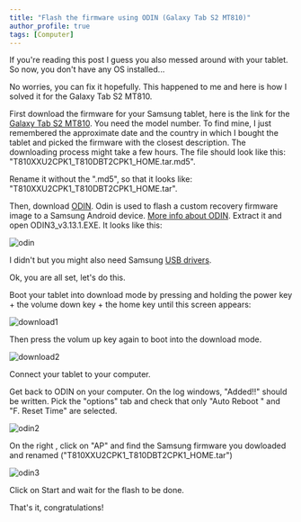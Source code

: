 ```yaml
---
title: "Flash the firmware using ODIN (Galaxy Tab S2 MT810)"
author_profile: true
tags: [Computer]
---
```


If you're reading this post I guess you also messed around with your tablet.
So now, you don't have any OS installed...

No worries, you can fix it hopefully. This happened to me and here is how I solved it for the Galaxy Tab S2 MT810.

First download the firmware for your Samsung tablet, here is the link for the 
<a href="https://www.sammobile.com/firmwares/galaxy-tab-s2/SM-T810/">Galaxy Tab S2 MT810</a>. 
You need the model number. To find mine, I just remembered the approximate date and the country in which I bought the tablet and 
picked the firmware with the closest description. The downloading process might take a few hours.
The file should look like this: "T810XXU2CPK1_T810DBT2CPK1_HOME.tar.md5".

Rename it without the ".md5", so that it looks like: "T810XXU2CPK1_T810DBT2CPK1_HOME.tar".

Then, download <a href="https://odindownload.com/">ODIN</a>. 
Odin is used to flash a custom recovery firmware image to a Samsung Android device. 
<a href="https://en.wikipedia.org/wiki/Odin_(firmware_flashing_software)">More info about ODIN</a>. 
Extract it and open ODIN3_v3.13.1.EXE. It looks like this:

<img src="{{ site.url }}{{ site.baseurl }}/images/odin.png" alt="odin">

I didn't but you might also need Samsung <a href="https://androidmtk.com/download-samsung-usb-drivers">USB drivers</a>.

Ok, you are all set, let's do this.

Boot your tablet into download mode by pressing and holding the power key + the volume down key + the home key until this screen appears:

<img src="{{ site.url }}{{ site.baseurl }}/images/download1.png" alt="download1">

Then press the volum up key again to boot into the download mode.

<img src="{{ site.url }}{{ site.baseurl }}/images/download2.png" alt="download2">

Connect your tablet to your computer.

Get back to ODIN on your computer. On the log windows, "Added!!" should be written.
Pick the "options" tab and check that only "Auto Reboot " and "F. Reset Time" are selected.

<img src="{{ site.url }}{{ site.baseurl }}/images/odin2.png" alt="odin2">

On the right , click on "AP" and find the Samsung firmware you dowloaded and renamed ("T810XXU2CPK1_T810DBT2CPK1_HOME.tar")

<img src="{{ site.url }}{{ site.baseurl }}/images/odin3.png" alt="odin3">

Click on Start and wait for the flash to be done.

That's it, congratulations!


